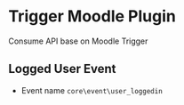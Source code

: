 # Trigger Moodle Plugin

Consume API base on Moodle Trigger

## Logged User Event

- Event name `core\event\user_loggedin`
